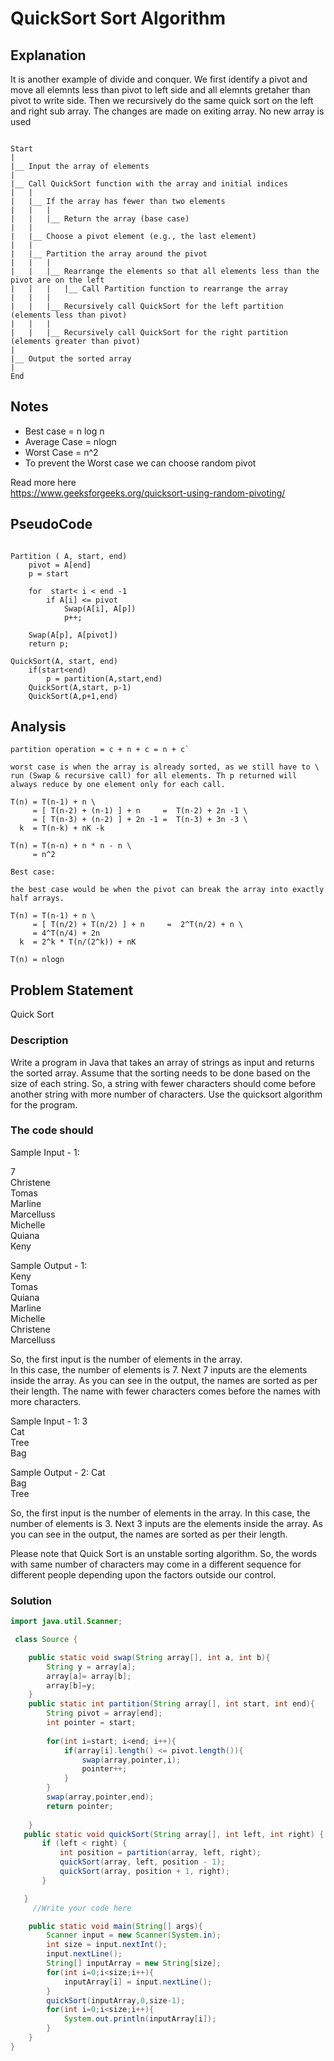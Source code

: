 # QuickSort Sort Algorithm

## Explanation

It is another example of divide and conquer. We first identify a pivot and move all elemnts less than pivot to left side and all elemnts gretaher than pivot to write side. Then we recursively do the same quick sort on the left and right sub array. The changes are made on exiting array. No new array is used

```flow

Start
|
|__ Input the array of elements
|
|__ Call QuickSort function with the array and initial indices
|   |
|   |__ If the array has fewer than two elements
|   |   |
|   |   |__ Return the array (base case)
|   |
|   |__ Choose a pivot element (e.g., the last element)
|   |
|   |__ Partition the array around the pivot
|   |   |
|   |   |__ Rearrange the elements so that all elements less than the pivot are on the left
|   |   |   |__ Call Partition function to rearrange the array
|   |   |
|   |   |__ Recursively call QuickSort for the left partition (elements less than pivot)
|   |   |
|   |   |__ Recursively call QuickSort for the right partition (elements greater than pivot)
|   
|__ Output the sorted array
|
End

```

## Notes

- Best case = n log n
- Average Case = nlogn
- Worst Case = n^2
- To prevent the Worst case we can choose random pivot

Read more here\
https://www.geeksforgeeks.org/quicksort-using-random-pivoting/

## PseudoCode

```PseudoCode

Partition ( A, start, end)
    pivot = A[end]
    p = start

    for  start< i < end -1
        if A[i] <= pivot
            Swap(A[i], A[p])
            p++;
    
    Swap(A[p], A[pivot])
    return p;

QuickSort(A, start, end)
    if(start<end)
        p = partition(A,start,end)
    QuickSort(A,start, p-1)
    QuickSort(A,p+1,end)

```

## Analysis

```analysis
partition operation = c + n + c = n + c`

worst case is when the array is already sorted, as we still have to \
run (Swap & recursive call) for all elements. Th p returned will always reduce by one element only for each call.

T(n) = T(n-1) + n \
     = [ T(n-2) + (n-1) ] + n     =  T(n-2) + 2n -1 \
     = [ T(n-3) + (n-2) ] + 2n -1 =  T(n-3) + 3n -3 \
  k  = T(n-k) + nK -k

T(n) = T(n-n) + n * n - n \
     = n^2

Best case:

the best case would be when the pivot can break the array into exactly half arrays.

T(n) = T(n-1) + n \
     = [ T(n/2) + T(n/2) ] + n     =  2^T(n/2) + n \
     = 4^T(n/4) + 2n  
  k  = 2^k * T(n/(2^k)) + nK

T(n) = nlogn
```

## Problem Statement

Quick Sort

### Description

Write a program in Java that takes an array of strings as input  and returns the sorted array. Assume that the sorting needs to  be done based on the size of each string. So, a string with fewer  characters should come before another string with more number of characters. Use the quicksort algorithm for the program.

### The code should

Sample Input - 1:

7 \
Christene \
Tomas \
Marline \
Marcelluss \
Michelle \
Quiana \
Keny 

Sample Output - 1: \
Keny \
Tomas \
Quiana \
Marline \
Michelle \
Christene \
Marcelluss 

So, the first input is the number of elements in the array. \
In this case, the number of elements is 7. Next 7 inputs are  the elements inside the array. As you can see in the output,   the names are sorted as per their length. The name with fewer characters comes before the names with more characters.

Sample Input - 1:
3 \
Cat \
Tree \
Bag 

Sample Output - 2:
Cat \
Bag \
Tree 

So, the first input is the number of elements in the array. In this case, the number of elements is 3. Next 3 inputs are the elements inside the array. As you can see in the output, the names are sorted as per their length. 

Please note that Quick Sort is an unstable sorting algorithm. So, the words with same number of characters may come in a different sequence for different people depending upon the factors outside our control. 

### Solution

```java
import java.util.Scanner;

 class Source {

    public static void swap(String array[], int a, int b){
        String y = array[a];
        array[a]= array[b];
        array[b]=y;
    }
    public static int partition(String array[], int start, int end){
        String pivot = array[end];
        int pointer = start;
        
        for(int i=start; i<end; i++){
            if(array[i].length() <= pivot.length()){
                swap(array,pointer,i);
                pointer++;
            }
        }
        swap(array,pointer,end);
        return pointer;
        
    }
   public static void quickSort(String array[], int left, int right) {
       if (left < right) {
           int position = partition(array, left, right);
           quickSort(array, left, position - 1);
           quickSort(array, position + 1, right);
       }

   }
     //Write your code here

    public static void main(String[] args){
        Scanner input = new Scanner(System.in);
        int size = input.nextInt();
        input.nextLine();
        String[] inputArray = new String[size];
        for(int i=0;i<size;i++){
            inputArray[i] = input.nextLine();
        }
        quickSort(inputArray,0,size-1);
        for(int i=0;i<size;i++){
            System.out.println(inputArray[i]);
        }
    }
}


```

